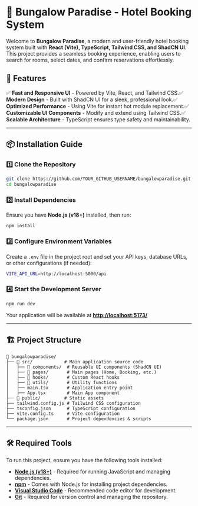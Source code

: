 # 🌟 Bungalow Paradise - Hotel Booking System

Welcome to **Bungalow Paradise**, a modern and user-friendly hotel booking system built with **React (Vite), TypeScript, Tailwind CSS, and ShadCN UI**. This project provides a seamless booking experience, enabling users to search for rooms, select dates, and confirm reservations effortlessly.

## 🚀 Features

✅ **Fast and Responsive UI** - Powered by Vite, React, and Tailwind CSS.✅ **Modern Design** - Built with ShadCN UI for a sleek, professional look.✅ **Optimized Performance** - Using Vite for instant hot module replacement.✅ **Customizable UI Components** - Modify and extend using Tailwind CSS.✅ **Scalable Architecture** - TypeScript ensures type safety and maintainability.

---

## 📦 Installation Guide

### **1️⃣ Clone the Repository**

```sh
git clone https://github.com/YOUR_GITHUB_USERNAME/bungalowparadise.git
cd bungalowparadise
```

### **2️⃣ Install Dependencies**

Ensure you have **Node.js (v18+)** installed, then run:

```sh
npm install
```

### **3️⃣ Configure Environment Variables**

Create a `.env` file in the project root and set your API keys, database URLs, or other configurations (if needed):

```sh
VITE_API_URL=http://localhost:5000/api
```

### **4️⃣ Start the Development Server**

```sh
npm run dev
```

Your application will be available at [**http://localhost:5173/**](http://localhost:5173/)

---

## 🏗️ Project Structure

```
📂 bungalowparadise/
├── 📂 src/            # Main application source code
│   ├── 📂 components/  # Reusable UI components (ShadCN UI)
│   ├── 📂 pages/       # Main pages (Home, Booking, etc.)
│   ├── 📂 hooks/       # Custom React hooks
│   ├── 📂 utils/       # Utility functions
│   ├── main.tsx       # Application entry point
│   ├── App.tsx        # Main App component
├── 📂 public/         # Static assets
├── tailwind.config.js # Tailwind CSS configuration
├── tsconfig.json      # TypeScript configuration
├── vite.config.ts     # Vite configuration
└── package.json       # Project dependencies & scripts
```

---

## 🛠️ Required Tools

To run this project, ensure you have the following tools installed:

- **[Node.js (v18+)](https://nodejs.org/)** - Required for running JavaScript and managing dependencies.
- **[npm](https://www.npmjs.com/)** - Comes with Node.js for installing project dependencies.
- **[Visual Studio Code](https://code.visualstudio.com/)** - Recommended code editor for development.
- **[Git](https://git-scm.com/)** - Required for version control and managing the repository.